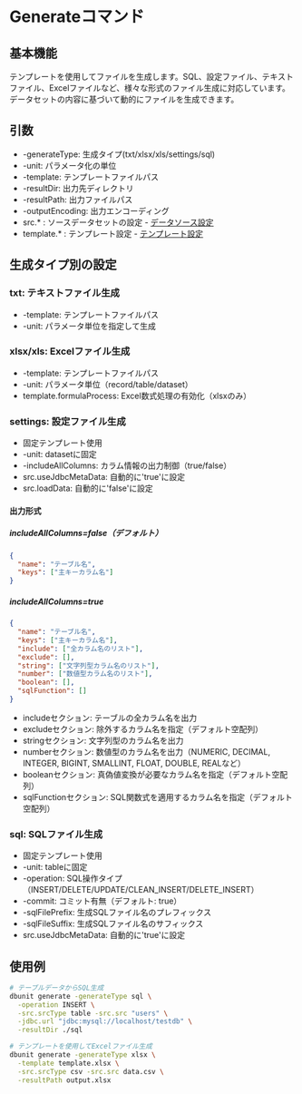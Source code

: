 # Generateコマンド

## 基本機能
テンプレートを使用してファイルを生成します。SQL、設定ファイル、テキストファイル、Excelファイルなど、様々な形式のファイル生成に対応しています。データセットの内容に基づいて動的にファイルを生成できます。

## 引数
* -generateType: 生成タイプ(txt/xlsx/xls/settings/sql)
* -unit: パラメータ化の単位
* -template: テンプレートファイルパス
* -resultDir: 出力先ディレクトリ
* -resultPath: 出力ファイルパス
* -outputEncoding: 出力エンコーディング
* src.* : ソースデータセットの設定 - [データソース設定](../options/01-data-source.md)
* template.* : テンプレート設定 - [テンプレート設定](../options/03-database.md#templaterenderoption-template)

## 生成タイプ別の設定

### txt: テキストファイル生成
* -template: テンプレートファイルパス
* -unit: パラメータ単位を指定して生成

### xlsx/xls: Excelファイル生成
* -template: テンプレートファイルパス
* -unit: パラメータ単位（record/table/dataset）
* template.formulaProcess: Excel数式処理の有効化（xlsxのみ）

### settings: 設定ファイル生成
* 固定テンプレート使用
* -unit: datasetに固定
* -includeAllColumns: カラム情報の出力制御（true/false）
* src.useJdbcMetaData: 自動的に'true'に設定
* src.loadData: 自動的に'false'に設定

#### 出力形式
##### includeAllColumns=false（デフォルト）
```json
{
  "name": "テーブル名",
  "keys": ["主キーカラム名"]
}
```

##### includeAllColumns=true
```json
{
  "name": "テーブル名",
  "keys": ["主キーカラム名"],
  "include": ["全カラム名のリスト"],
  "exclude": [],
  "string": ["文字列型カラム名のリスト"],
  "number": ["数値型カラム名のリスト"],
  "boolean": [],
  "sqlFunction": []
}
```

* includeセクション: テーブルの全カラム名を出力
* excludeセクション: 除外するカラム名を指定（デフォルト空配列）
* stringセクション: 文字列型のカラム名を出力
* numberセクション: 数値型のカラム名を出力（NUMERIC, DECIMAL, INTEGER, BIGINT, SMALLINT, FLOAT, DOUBLE, REALなど）
* booleanセクション: 真偽値変換が必要なカラム名を指定（デフォルト空配列）
* sqlFunctionセクション: SQL関数式を適用するカラム名を指定（デフォルト空配列）

### sql: SQLファイル生成
* 固定テンプレート使用
* -unit: tableに固定
* -operation: SQL操作タイプ（INSERT/DELETE/UPDATE/CLEAN_INSERT/DELETE_INSERT）
* -commit: コミット有無（デフォルト: true）
* -sqlFilePrefix: 生成SQLファイル名のプレフィックス
* -sqlFileSuffix: 生成SQLファイル名のサフィックス
* src.useJdbcMetaData: 自動的に'true'に設定

## 使用例
```bash
# テーブルデータからSQL生成
dbunit generate -generateType sql \
  -operation INSERT \
  -src.srcType table -src.src "users" \
  -jdbc.url "jdbc:mysql://localhost/testdb" \
  -resultDir ./sql

# テンプレートを使用してExcelファイル生成
dbunit generate -generateType xlsx \
  -template template.xlsx \
  -src.srcType csv -src.src data.csv \
  -resultPath output.xlsx